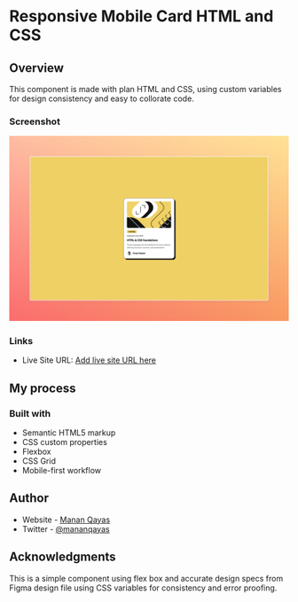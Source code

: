 # Responsive Mobile Card HTML and CSS

## Overview

This component is made with plan HTML and CSS, using custom variables for design consistency and easy to collorate code.

### Screenshot

![](./screenshot.jpeg)

### Links

- Live Site URL: [Add live site URL here](https://blog-card.mananqayas.com/)

## My process

### Built with

- Semantic HTML5 markup
- CSS custom properties
- Flexbox
- CSS Grid
- Mobile-first workflow

## Author

- Website - [Manan Qayas](https://www.mananqayas.com)
- Twitter - [@mananqayas](https://www.twitter.com/mananqayas)

## Acknowledgments

This is a simple component using flex box and accurate design specs from Figma design file using CSS variables for consistency and error proofing.
